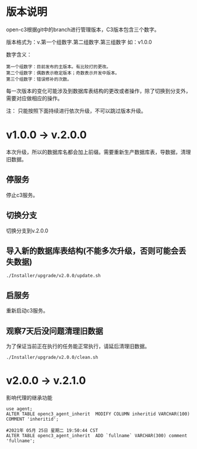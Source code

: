 # 版本说明

open-c3根据git中的branch进行管理版本，C3版本包含三个数字。

版本格式为：v.第一个组数字.第二组数字.第三组数字 如：v1.0.0

数字含义：
```
第一个组数字：目前发布的主版本。有比较打的更改。
第二个组数字：偶数表示稳定版本；奇数表示开发中版本。
第三个组数字：错误修补的次数。
```

每一次版本的变化可能涉及到数据库表结构的更改或者操作，除了切换到分支外，需要对应做相应的操作。

注： 只能按照下面持续进行依次升级，不可以跳过版本升级。

# v1.0.0 -> v.2.0.0

本次升级，所以的数据库名都会加上前缀。需要重新生产数据库表，导数据，清理旧数据。

## 停服务

停止c3服务。

## 切换分支

切换分支到v.2.0.0

## 导入新的数据库表结构(不能多次升级，否则可能会丢失数据)
```
./Installer/upgrade/v2.0.0/update.sh
```

## 启服务

重新启动c3服务。

## 观察7天后没问题清理旧数据

为了保证当前正在执行的任务能正常执行，请延后清理旧数据。

```
./Installer/upgrade/v2.0.0/clean.sh
```

# v2.0.0 -> v.2.1.0

影响代理的继承功能
```
use agent;
ALTER TABLE openc3_agent_inherit  MODIFY COLUMN inheritid VARCHAR(100) COMMENT 'inheritid';

#2021年 05月 25日 星期二 19:50:44 CST
ALTER TABLE openc3_agent_inherit  ADD `fullname` VARCHAR(300) comment 'fullname';
```
